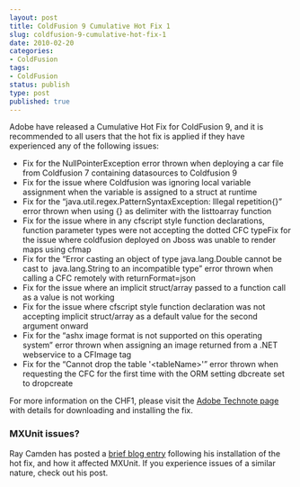 ```yaml
---
layout: post
title: ColdFusion 9 Cumulative Hot Fix 1
slug: coldfusion-9-cumulative-hot-fix-1
date: 2010-02-20
categories:
- ColdFusion
tags:
- ColdFusion
status: publish
type: post
published: true
---
```

<p>Adobe have released a Cumulative Hot Fix for ColdFusion 9, and it is recommended to all users that the hot fix is applied if they have experienced any of the following issues:</p>
<ul>
<li>Fix for the NullPointerException error thrown when deploying a car file from Coldfusion 7 containing datasources to Coldfusion 9</li>
<li>Fix for the issue where Coldfusion was ignoring local variable assignment when the variable is assigned to a struct at runtime</li>
<li>Fix for the “java.util.regex.PatternSyntaxException: Illegal repetition{}” error thrown when using {} as delimiter with the listtoarray function</li>
<li>Fix for the issue where in any cfscript style function declarations, function parameter types were not accepting the dotted CFC typeFix for the issue where coldfusion deployed on Jboss was unable to render maps using cfmap</li>
<li>Fix for the “Error casting an object of type java.lang.Double cannot be cast to  java.lang.String to an incompatible type” error thrown when calling a CFC remotely with returnFormat=json</li>
<li>Fix for the issue where an implicit struct/array passed to a function call as a value is not working</li>
<li>Fix for the issue where cfscript style function declaration was not accepting implicit struct/array as a default value for the second argument onward</li>
<li>Fix for the “ashx image format is not supported on this operating system” error thrown when assigning an image returned from a .NET webservice to a CFImage tag</li>
<li>Fix for the “Cannot drop the table '&lt;tableName&gt;'” error thrown when requesting the CFC for the first time with the ORM setting dbcreate set to dropcreate</li>
</ul>
<p>For more information on the CHF1, please visit the <a title="Adobe Technote - Cumulative Hot Fix 1 for ColdFusion 9" href="http://kb2.adobe.com/cps/825/cpsid_82536.html" target="_blank">Adobe Technote page</a> with details for downloading and installing the fix.</p>
<h3>MXUnit issues?</h3>
<p>Ray Camden has posted a <a title="CHF Warning - Impacts MXUnit" href="http://www.coldfusionjedi.com/index.cfm/2010/2/20/CHF-Warning--Impacts-MXUnit" target="_blank">brief blog entry</a> following his installation of the hot fix, and how it affected MXUnit. If you experience issues of a similar nature, check out his post.</p>
